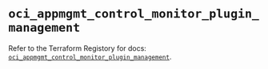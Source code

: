 # `oci_appmgmt_control_monitor_plugin_management`

Refer to the Terraform Registory for docs: [`oci_appmgmt_control_monitor_plugin_management`](https://registry.terraform.io/providers/oracle/oci/6.18.0/docs/resources/appmgmt_control_monitor_plugin_management).
